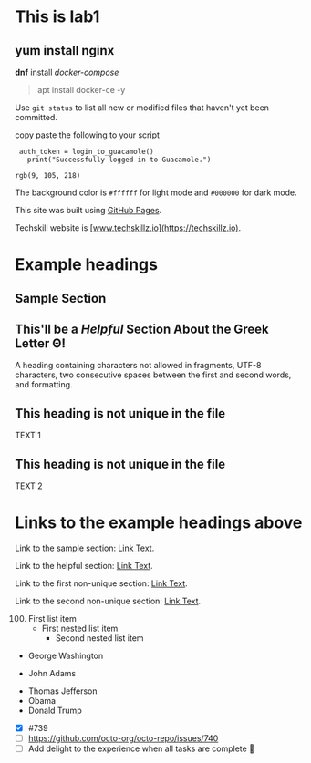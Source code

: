 # This is lab1

## yum install nginx
**dnf** install _docker-compose_ 
> apt install docker-ce -y 

Use `git status` to list all new or modified files that haven't yet been committed.

copy paste the following to your script
```
 auth_token = login_to_guacamole()
   print("Successfully logged in to Guacamole.")
```

`rgb(9, 105, 218)`

The background color is `#ffffff` for light mode and `#000000` for dark mode.

This site was built using [GitHub Pages](https://pages.github.com/).

Techskill website is [www.techskillz.io](https://techskillz.io). 



# Example headings

## Sample Section

## This'll be a _Helpful_ Section About the Greek Letter Θ!
A heading containing characters not allowed in fragments, UTF-8 characters, two consecutive spaces between the first and second words, and formatting.

## This heading is not unique in the file

TEXT 1

## This heading is not unique in the file

TEXT 2

# Links to the example headings above

Link to the sample section: [Link Text](#sample-section).

Link to the helpful section: [Link Text](#thisll-be-a-helpful-section-about-the-greek-letter-Θ).

Link to the first non-unique section: [Link Text](#this-heading-is-not-unique-in-the-file).

Link to the second non-unique section: [Link Text](#this-heading-is-not-unique-in-the-file-1).

100. First list item
     - First nested list item
       - Second nested list item
- George Washington
* John Adams
+ Thomas Jefferson
+ Obama
+ Donald Trump

- [x] #739
- [ ] https://github.com/octo-org/octo-repo/issues/740
- [ ] Add delight to the experience when all tasks are complete :tada:
